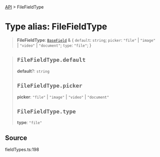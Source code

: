 [API](../index.md) > FileFieldType

# Type alias: FileFieldType

> **FileFieldType**: [`BaseField`](type-alias.BaseField.md) & \{
  `default`: `string`;
  `picker`: `"file"` \| `"image"` \| `"video"` \| `"document"`;
  `type`: `"file"`;
 }

> ## `FileFieldType.default`
>
> **default**?: `string`
>
> ## `FileFieldType.picker`
>
> **picker**: `"file"` \| `"image"` \| `"video"` \| `"document"`
>
> ## `FileFieldType.type`
>
> **type**: `"file"`
>
>

## Source

fieldTypes.ts:198
